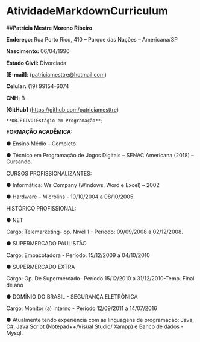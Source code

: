 # AtividadeMarkdownCurriculum

##**Patrícia Mestre Moreno Ribeiro**

**Endereço:** Rua Porto Rico, 410 – Parque das Nações – Americana/SP

**Nascimento:** 06/04/1990

**Estado Civil:** Divorciada

**[E-mail]**: (patriciamesttre@hotmail.com)

**Celular:** (19) 99154-6074

**CNH:** B

**[GitHub]** (https://github.com/patriciamesttre)

```
**OBJETIVO:Estágio em Programação**;
```

**FORMAÇÃO ACADÊMICA:**

● Ensino Médio – Completo

● Técnico em Programação de Jogos Digitais – SENAC Americana (2018) – Cursando.

CURSOS PROFISSIONALIZANTES:

● Informática: Ws Company (Windows, Word e Excel) – 2002

● Hardware – Microlins - 10/10/2004 a 08/10/2005

HISTÓRICO PROFISSIONAL:

● NET

Cargo: Telemarketing- op. Nível 1 - Período: 09/09/2008 a 02/12/2008.

● SUPERMERCADO PAULISTÃO

Cargo: Empacotadora - Período: 15/12/2009 a 04/10/2010

● SUPERMERCADO EXTRA

Cargo: Op. De Supermercado- Período 15/12/2010 a 31/12/2010-Temp. Final de ano

● DOMÍNIO DO BRASIL - SEGURANÇA ELETRÔNICA

Cargo: Monitor (a) interno - Período 12/09/2011 a 14/07/2016

● Atualmente tendo experiência com as linguagens de programação: Java, C#, Java Script (Notepad++/Visual Studio/ Xampp) e Banco de dados - Mysql.
